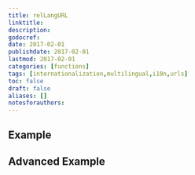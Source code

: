 ```yaml
---
title: relLangURL
linktitle:
description:
godocref:
date: 2017-02-01
publishdate: 2017-02-01
lastmod: 2017-02-01
categories: [functions]
tags: [internationalization,multilingual,i18n,urls]
toc: false
draft: false
aliases: []
notesforauthors:
---
```


## Example

## Advanced Example

